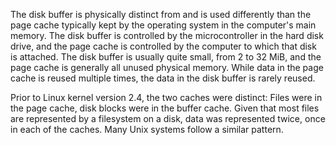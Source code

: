 The disk buffer is physically distinct from and is used differently than the page cache typically kept by the operating system in the computer's main memory. The disk buffer is controlled by the microcontroller in the hard disk drive, and the page cache is controlled by the computer to which that disk is attached. The disk buffer is usually quite small, from 2 to 32 MiB, and the page cache is generally all unused physical memory. While data in the page cache is reused multiple times, the data in the disk buffer is rarely reused.

Prior to Linux kernel version 2.4, the two caches were distinct: Files were in the page cache, disk blocks were in the buffer cache. Given that most files are represented by a filesystem on a disk, data was represented twice, once in each of the caches. Many Unix systems follow a similar pattern. 
